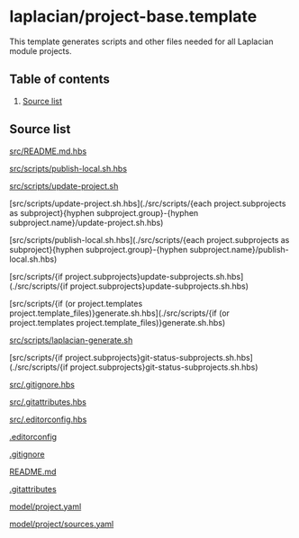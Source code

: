 <!-- @head-content@ -->
# laplacian/project-base.template

This template generates scripts and other files needed for all Laplacian module projects.

<!-- @head-content@ -->

<!-- @toc -->
## Table of contents
1. [Source list](#source-list)



<!-- @toc -->

<!-- @main-content -->

## Source list


[src/README.md.hbs](./src/README.md.hbs)

[src/scripts/publish-local.sh.hbs](./src/scripts/publish-local.sh.hbs)

[src/scripts/update-project.sh](./src/scripts/update-project.sh)

[src/scripts/update-project.sh.hbs](./src/scripts/{each project.subprojects as subproject}{hyphen subproject.group}-{hyphen subproject.name}/update-project.sh.hbs)

[src/scripts/publish-local.sh.hbs](./src/scripts/{each project.subprojects as subproject}{hyphen subproject.group}-{hyphen subproject.name}/publish-local.sh.hbs)

[src/scripts/{if project.subprojects}update-subprojects.sh.hbs](./src/scripts/{if project.subprojects}update-subprojects.sh.hbs)

[src/scripts/{if (or project.templates project.template_files)}generate.sh.hbs](./src/scripts/{if (or project.templates project.template_files)}generate.sh.hbs)

[src/scripts/laplacian-generate.sh](./src/scripts/laplacian-generate.sh)

[src/scripts/{if project.subprojects}git-status-subprojects.sh.hbs](./src/scripts/{if project.subprojects}git-status-subprojects.sh.hbs)

[src/.gitignore.hbs](./src/.gitignore.hbs)

[src/.gitattributes.hbs](./src/.gitattributes.hbs)

[src/.editorconfig.hbs](./src/.editorconfig.hbs)

[.editorconfig](./.editorconfig)

[.gitignore](./.gitignore)

[README.md](./README.md)

[.gitattributes](./.gitattributes)

[model/project.yaml](./model/project.yaml)

[model/project/sources.yaml](./model/project/sources.yaml)




<!-- @main-content -->